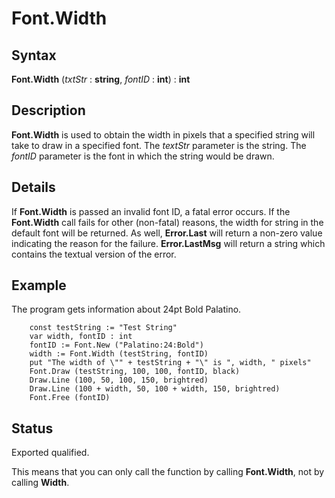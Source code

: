 
# Font.Width

## Syntax
**Font.Width** (_txtStr_ : **string**, _fontID_ : **int**) : **int**

## Description
**Font.Width** is used to obtain the width in pixels that a specified string will take to draw in a specified font. The _textStr_ parameter is the string. The _fontID_ parameter is the font in which the string would be drawn.


## Details
If **Font.Width** is passed an invalid font ID, a fatal error occurs. If the **Font.Width** call fails for other (non-fatal) reasons, the width for string in the default font will be returned. As well, **Error.Last** will return a non-zero value indicating the reason for the failure. **Error.LastMsg** will return a string which contains the textual version of the error.


## Example
The program gets information about 24pt Bold Palatino.



        const testString := "Test String"
        var width, fontID : int
        fontID := Font.New ("Palatino:24:Bold")
        width := Font.Width (testString, fontID)
        put "The width of \"" + testString + "\" is ", width, " pixels"
        Font.Draw (testString, 100, 100, fontID, black)
        Draw.Line (100, 50, 100, 150, brightred)
        Draw.Line (100 + width, 50, 100 + width, 150, brightred)
        Font.Free (fontID)
## Status
Exported qualified.

This means that you can only call the function by calling **Font.Width**, not by calling **Width**.

